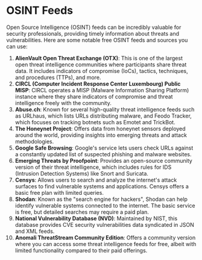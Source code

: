 # OSINT Feeds

Open Source Intelligence (OSINT) feeds can be incredibly valuable for security professionals, providing timely information about threats and vulnerabilities. Here are some notable free OSINT feeds and sources you can use:

1. **AlienVault Open Threat Exchange (OTX)**: This is one of the largest open threat intelligence communities where participants share threat data. It includes indicators of compromise (IoCs), tactics, techniques, and procedures (TTPs), and more.
2. **CIRCL (Computer Incident Response Center Luxembourg) Public MISP**: CIRCL operates a MISP (Malware Information Sharing Platform) instance where they share indicators of compromise and threat intelligence freely with the community.
3. **Abuse.ch**: Known for several high-quality threat intelligence feeds such as URLhaus, which lists URLs distributing malware, and Feodo Tracker, which focuses on tracking botnets such as Emotet and TrickBot.
4. **The Honeynet Project**: Offers data from honeynet sensors deployed around the world, providing insights into emerging threats and attack methodologies.
5. **Google Safe Browsing**: Google's service lets users check URLs against a constantly updated list of suspected phishing and malware websites.
6. **Emerging Threats by Proofpoint**: Provides an open-source community version of their threat intelligence, which includes rules for IDS (Intrusion Detection Systems) like Snort and Suricata.
7. **Censys**: Allows users to search and analyze the internet's attack surfaces to find vulnerable systems and applications. Censys offers a basic free plan with limited queries.
8. **Shodan**: Known as the "search engine for hackers", Shodan can help identify vulnerable systems connected to the internet. The basic service is free, but detailed searches may require a paid plan.
9. **National Vulnerability Database (NVD)**: Maintained by NIST, this database provides CVE security vulnerabilities data syndicated in JSON and XML feeds.
10. **Anomali ThreatStream Community Edition**: Offers a community version where you can access some threat intelligence feeds for free, albeit with limited functionality compared to their paid offerings.
